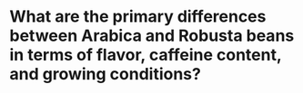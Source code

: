 # What are the primary differences between Arabica and Robusta beans in terms of flavor, caffeine content, and growing conditions?

